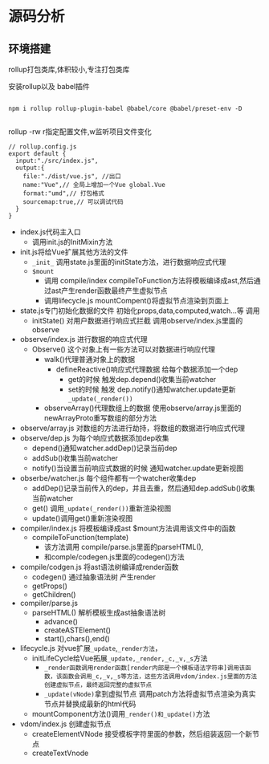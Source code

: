 # 源码分析

## 环境搭建

rollup打包类库,体积较小,专注打包类库

安装rollup以及 babel插件

```

npm i rollup rollup-plugin-babel @babel/core @babel/preset-env -D 
```

```

```

rollup -rw  r指定配置文件,w监听项目文件变化

```
// rollup.config.js
export default {
  input:"./src/index.js",
  output:{
    file:"./dist/vue.js", //出口
    name:"Vue",// 全局上增加一个Vue global.Vue
    format:"umd",// 打包格式
    sourcemap:true,// 可以调试代码
  }
}
```

- index.js代码主入口
  - 调用init.js的InitMixin方法
- init.js将给Vue扩展其他方法的文件 
  - `_init_` 调用state.js里面的initState方法，进行数据响应式代理
  - `$mount` 
    - 调用 compile/index compileToFunction方法将模板编译成ast,然后通过ast产生render函数最终产生虚拟节点
    - 调用lifecycle.js mountCompent()将虚拟节点渲染到页面上
- state.js专门初始化数据的文件 初始化props,data,computed,watch...等 调用
  - initState() 对用户数据进行响应式拦截 调用observe/index.js里面的observe
- observe/index.js 进行数据的响应式代理
  - Observe() 这个对象上有一些方法可以对数据进行响应代理
    - walk()代理普通对象上的数据
      - defineReactive()响应式代理数据 给每个数据添加一个dep
        - get的时候 触发dep.depend()收集当前watcher
        - set的时候 触发 dep.notify()通知watcher.update更新`_update(_render())`
    - observeArray()代理数组上的数据 使用observe/array.js里面的newArrayProto重写数组的部分方法
- observe/array.js 对数组的方法进行劫持，将数组的数据进行响应式代理
- observe/dep.js 为每个响应式数据添加dep收集
  - depend()通知watcher.addDep()记录当前dep
  - addSub()收集当前watcher
  - notify()当设置当前响应式数据的时候 通知watcher.update更新视图
- obserbe/watcher.js 每个组件都有一个watcher收集dep
  - addDep()记录当前传入的dep，并且去重，然后通知dep.addSub()收集当前watcher
  - get() 调用`_update(_render())`重新渲染视图
  - update()调用get()重新渲染视图
- compiler/index.js 将模板编译成ast $mount方法调用该文件中的函数
  - compileToFunction(template) 
    - 该方法调用 compile/parse.js里面的parseHTML(),
    - 和comple/codegen.js里面的codegen()方法
- compile/codgen.js 将ast语法树编译成render函数
  - codegen() 通过抽象语法树 产生render
  - getProps()
  - getChildren()
- compiler/parse.js
  - parseHTML() 解析模板生成ast抽象语法树
    - advance()
    - createASTElement()
    - start(),chars(),end()
- lifecycle.js 对vue扩展`_update`,`_render方法`，
  - initLifeCycle给Vue拓展`_update,_render,_c,_v,_s`方法
    - `_render函数调用render函数[render内部是一个模板语法字符串]调用该函数，该函数会调用_c,_v,_s等方法，这些方法调用vdom/index.js里面的方法创建虚拟节点，最终返回完整的虚拟节点`
    - `_update(vNode)`拿到虚拟节点 调用patch方法将虚拟节点渲染为真实节点并替换成最新的html代码
  - mountComponent方法()调用`_render()和_update()`方法
- vdom/index.js 创建虚拟节点
  - createElementVNode 接受模板字符里面的参数，然后组装返回一个新节点
  - createTextVnode